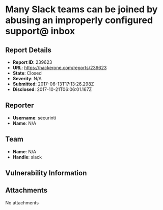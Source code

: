 # Many Slack teams can be joined by abusing an improperly configured support@ inbox

## Report Details
- **Report ID**: 239623
- **URL**: https://hackerone.com/reports/239623
- **State**: Closed
- **Severity**: N/A
- **Submitted**: 2017-06-13T17:13:26.298Z
- **Disclosed**: 2017-10-21T06:06:01.167Z

## Reporter
- **Username**: securinti
- **Name**: N/A

## Team
- **Name**: N/A
- **Handle**: slack

## Vulnerability Information


## Attachments
No attachments
